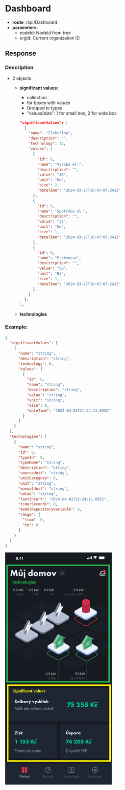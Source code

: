 # Dashboard

- **route**: /api/Dashboard
- **parameters**:
  - nodeId: NodeId from tree
  - orgId: Current organization ID

## Response

### Description

- 2 objects

  - **significant values**:

    - collection
    - for boxes with values
    - Grouped to types
    - "values/size": 1 for small box, 2 for wide box

    ```json
    "significantValues": [
      {
        "name": "Elektřina",
        "description": "",
        "technology": 12,
        "values": [
          {
            "id": 0,
            "name": "Výroba el.",
            "desctription": "",
            "value": "18",
            "unit": "Kw",
            "size": 2,
            "dateTime": "2024-03-27T16:47:07.241Z"
          },
          {
            "id": 0,
            "name": "Spotřeba el.",
            "desctription": "",
            "value": "32",
            "unit": "Kw",
            "size": 1,
            "dateTime": "2024-03-27T16:47:07.241Z"
          },
          {
            "id": 0,
            "name": "Frekvence",
            "desctription": "",
            "value": "50",
            "unit": "Hz",
            "size": 1,
            "dateTime": "2024-03-27T16:47:07.241Z"
          },
        ]
      },
    ],
    ```

  - **technologies**

### Example:

```Json
{
  "significantValues": [
    {
      "name": "string",
      "description": "string",
      "technology": 0,
      "values": [
        {
          "id": 0,
          "name": "string",
          "desctription": "string",
          "value": "string",
          "unit": "string",
          "size": 0,
          "dateTime": "2024-04-01T21:24:11.095Z"
        }
      ]
    }
  ],
  "technologies": [
    {
      "name": "string",
      "id": 0,
      "typeId": 0,
      "typeName": "string",
      "description": "string",
      "sourceUnit": "string",
      "unitCategory": 0,
      "unit": "string",
      "manualUnit": "string",
      "value": "string",
      "lastInsert": "2024-04-01T21:24:11.095Z",
      "timerSeconds": 0,
      "modelRepositoryVariable": 0,
      "range": {
        "from": 0,
        "to": 0
      }
    }
  ]
}
```

![Dashboard](../Images/Dashboard.png "MarineGEO logo")
